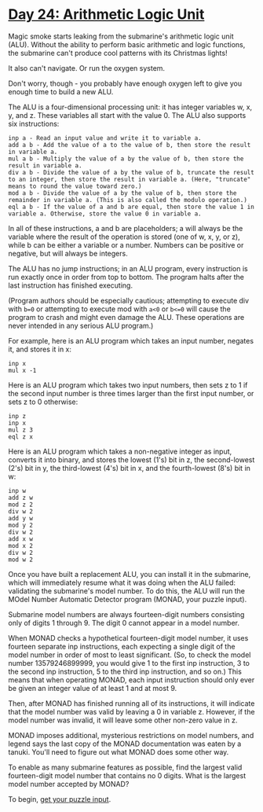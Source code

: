 # [Day 24: Arithmetic Logic Unit](https://adventofcode.com/2021/day/24)

Magic smoke starts leaking from the submarine's arithmetic logic unit (ALU).
Without the ability to perform basic arithmetic and logic functions, the
submarine can't produce cool patterns with its Christmas lights!

It also can't navigate. Or run the oxygen system.

Don't worry, though - you probably have enough oxygen left to give you enough
time to build a new ALU.

The ALU is a four-dimensional processing unit: it has integer variables w, x,
y, and z. These variables all start with the value 0. The ALU also supports six
instructions:

```
inp a - Read an input value and write it to variable a.
add a b - Add the value of a to the value of b, then store the result in variable a.
mul a b - Multiply the value of a by the value of b, then store the result in variable a.
div a b - Divide the value of a by the value of b, truncate the result to an integer, then store the result in variable a. (Here, "truncate" means to round the value toward zero.)
mod a b - Divide the value of a by the value of b, then store the remainder in variable a. (This is also called the modulo operation.)
eql a b - If the value of a and b are equal, then store the value 1 in variable a. Otherwise, store the value 0 in variable a.
```

In all of these instructions, a and b are placeholders; a will always be the
variable where the result of the operation is stored (one of w, x, y, or z),
while b can be either a variable or a number. Numbers can be positive or
negative, but will always be integers.

The ALU has no jump instructions; in an ALU program, every instruction is run
exactly once in order from top to bottom. The program halts after the last
instruction has finished executing.

(Program authors should be especially cautious; attempting to execute div with
`b=0` or attempting to execute mod with `a<0` or `b<=0` will cause the program to
crash and might even damage the ALU. These operations are never intended in any
serious ALU program.)

For example, here is an ALU program which takes an input number, negates it, and stores it in x:

```
inp x
mul x -1
```

Here is an ALU program which takes two input numbers, then sets z to 1 if the
second input number is three times larger than the first input number, or sets
z to 0 otherwise:

```
inp z
inp x
mul z 3
eql z x
```

Here is an ALU program which takes a non-negative integer as input, converts it
into binary, and stores the lowest (1's) bit in z, the second-lowest (2's) bit
in y, the third-lowest (4's) bit in x, and the fourth-lowest (8's) bit in w:

```
inp w
add z w
mod z 2
div w 2
add y w
mod y 2
div w 2
add x w
mod x 2
div w 2
mod w 2
```

Once you have built a replacement ALU, you can install it in the submarine,
which will immediately resume what it was doing when the ALU failed: validating
the submarine's model number. To do this, the ALU will run the MOdel Number
Automatic Detector program (MONAD, your puzzle input).

Submarine model numbers are always fourteen-digit numbers consisting only of
digits 1 through 9. The digit 0 cannot appear in a model number.

When MONAD checks a hypothetical fourteen-digit model number, it uses fourteen
separate inp instructions, each expecting a single digit of the model number in
order of most to least significant. (So, to check the model number
13579246899999, you would give 1 to the first inp instruction, 3 to the second
inp instruction, 5 to the third inp instruction, and so on.) This means that
when operating MONAD, each input instruction should only ever be given an
integer value of at least 1 and at most 9.

Then, after MONAD has finished running all of its instructions, it will
indicate that the model number was valid by leaving a 0 in variable z. However,
if the model number was invalid, it will leave some other non-zero value in z.

MONAD imposes additional, mysterious restrictions on model numbers, and legend
says the last copy of the MONAD documentation was eaten by a tanuki. You'll
need to figure out what MONAD does some other way.

To enable as many submarine features as possible, find the largest valid
fourteen-digit model number that contains no 0 digits. What is the largest
model number accepted by MONAD?

To begin, [get your puzzle input](./input.txt).
